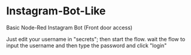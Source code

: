 # Instagram-Bot-Like
Basic Node-Red Instagram Bot (Front door access)


Just edit your username in "secrets"; then start the flow. wait the flow to input the username and then type the password and click "login"
